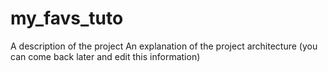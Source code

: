 # my_favs_tuto
A description of the project
An explanation of the project architecture (you can come back later and edit this information)
